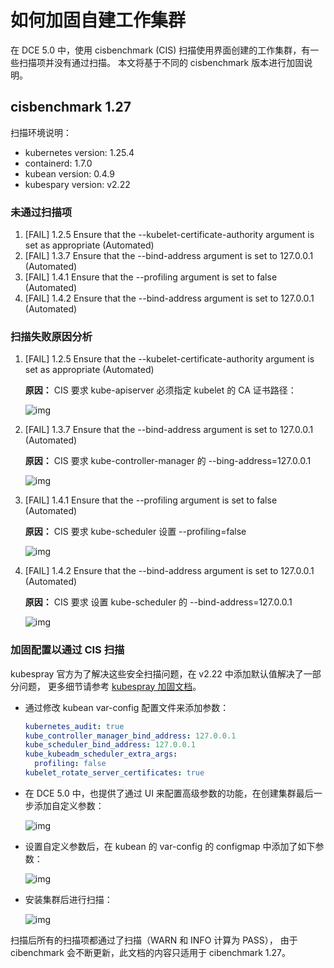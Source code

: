 # 如何加固自建工作集群

在 DCE 5.0 中，使用 cisbenchmark (CIS) 扫描使用界面创建的工作集群，有一些扫描项并没有通过扫描。
本文将基于不同的 cisbenchmark 版本进行加固说明。

## cisbenchmark 1.27

扫描环境说明：

- kubernetes version: 1.25.4
- containerd: 1.7.0
- kubean version: 0.4.9
- kubespary version: v2.22

### 未通过扫描项

1. [FAIL] 1.2.5 Ensure that the --kubelet-certificate-authority argument is set as appropriate (Automated)
2. [FAIL] 1.3.7 Ensure that the --bind-address argument is set to 127.0.0.1 (Automated)
3. [FAIL] 1.4.1 Ensure that the --profiling argument is set to false (Automated)
4. [FAIL] 1.4.2 Ensure that the --bind-address argument is set to 127.0.0.1 (Automated)

### 扫描失败原因分析

1. [FAIL] 1.2.5 Ensure that the --kubelet-certificate-authority argument is set as appropriate (Automated)

    **原因：** CIS 要求 kube-apiserver 必须指定 kubelet 的 CA 证书路径：

    ![img](https://docs.daocloud.io/daocloud-docs-images/docs/zh/docs/kpanda/images/hardening01.png)

2. [FAIL] 1.3.7 Ensure that the --bind-address argument is set to 127.0.0.1 (Automated)

    **原因：** CIS 要求 kube-controller-manager 的 --bing-address=127.0.0.1

    ![img](https://docs.daocloud.io/daocloud-docs-images/docs/zh/docs/kpanda/images/hardening02.png)

3. [FAIL] 1.4.1 Ensure that the --profiling argument is set to false (Automated)

    **原因：** CIS 要求 kube-scheduler 设置 --profiling=false

    ![img](https://docs.daocloud.io/daocloud-docs-images/docs/zh/docs/kpanda/images/hardening03.png)

4. [FAIL] 1.4.2 Ensure that the --bind-address argument is set to 127.0.0.1 (Automated)

    **原因：** CIS 要求 设置 kube-scheduler 的 --bind-address=127.0.0.1

    ![img](https://docs.daocloud.io/daocloud-docs-images/docs/zh/docs/kpanda/images/hardening04.png)

### 加固配置以通过 CIS 扫描

kubespray 官方为了解决这些安全扫描问题，在 v2.22 中添加默认值解决了一部分问题，
更多细节请参考 [kubespray 加固文档](https://github.com/kubernetes-sigs/kubespray/blob/master/docs/hardening.md)。

- 通过修改 kubean var-config 配置文件来添加参数：

    ```yaml
    kubernetes_audit: true
    kube_controller_manager_bind_address: 127.0.0.1
    kube_scheduler_bind_address: 127.0.0.1
    kube_kubeadm_scheduler_extra_args:
      profiling: false
    kubelet_rotate_server_certificates: true
    ```

- 在 DCE 5.0 中，也提供了通过 UI 来配置高级参数的功能，在创建集群最后一步添加自定义参数：

    ![img](https://docs.daocloud.io/daocloud-docs-images/docs/zh/docs/kpanda/images/hardening05.png)

- 设置自定义参数后，在 kubean 的 var-config 的 configmap 中添加了如下参数：

    ![img](https://docs.daocloud.io/daocloud-docs-images/docs/zh/docs/kpanda/images/hardening06.png)

- 安装集群后进行扫描：

    ![img](https://docs.daocloud.io/daocloud-docs-images/docs/zh/docs/kpanda/images/hardening07.png)

扫描后所有的扫描项都通过了扫描（WARN 和 INFO 计算为 PASS），
由于 cibenchmark 会不断更新，此文档的内容只适用于 cibenchmark 1.27。

